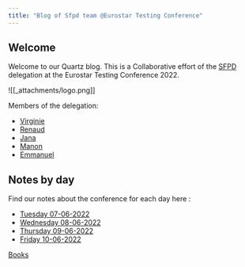 ```yaml
---
title: "Blog of Sfpd team @Eurostar Testing Conference"
---
```


## Welcome
Welcome to our Quartz blog. This is a Collaborative effort of the [SFPD](people/SFPD.md) delegation at the Eurostar Testing Conference 2022.

![[_attachments/logo.png]]

Members of the delegation:
- [Virginie](people/Virginie.md)
- [Renaud](people/Renaud.md)
- [Jana](people/Jana.md)
- [Manon](people/Manon.md)
- [Emmanuel](people/Manu/Emmanuel.md)


## Notes by day

Find our notes about the conference for each day here :

- [Tuesday 07-06-2022](Tuesday%2007-06-2022.md)
- [Wednesday 08-06-2022](Wednesday%2008-06-2022.md)
- [Thursday 09-06-2022](Thursday%2009-06-2022.md)
- [Friday 10-06-2022](Friday%2010-06-2022.md)

[Books](/tags/book)
